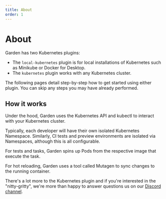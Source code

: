 ```yaml
---
title: About
order: 1
---
```


# About

Garden has two Kubernetes plugins:

- The `local-kubernetes` plugin is for local installations of Kubernetes such as Minikube or Docker for Desktop.
- The `kubernetes` plugin works with any Kubernetes cluster.

The following pages detail step-by-step how to get started using either plugin. You can skip any steps you may have already performed.

## How it works

Under the hood, Garden uses the Kubernetes API and kubectl to interact with your Kubernetes cluster.

Typically, each developer will have their own isolated Kubernetes Namespace. Similarly, CI tests and preview environments are isolated via Namespaces, although this is all configurable.

For tests and tasks, Garden spins up Pods from the respective image that execute the task.

For hot reloading, Garden uses a tool called Mutagen to sync changes to the running container.

There's a lot more to the Kubernetes plugin and if you're interested in the "nitty-gritty", we're more than happy to answer questions us on our [Discord channel](https://discord.gg/gxeuDgp6Xt).
